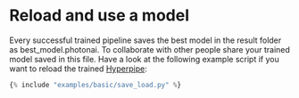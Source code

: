 <h1>Reload and use a model</h1>
<div class="photon-docu-header">
    <p>
        Every successful trained pipeline saves the best model in the result folder as best_model.photonai. 
        To collaborate with other people share your trained model saved in this file. Have a look at the following 
        example script if you want to reload the trained <a href="../../api/base/hyperpipe">Hyperpipe</a>:
    </p>
</div>

``` python
{% include "examples/basic/save_load.py" %} 

```